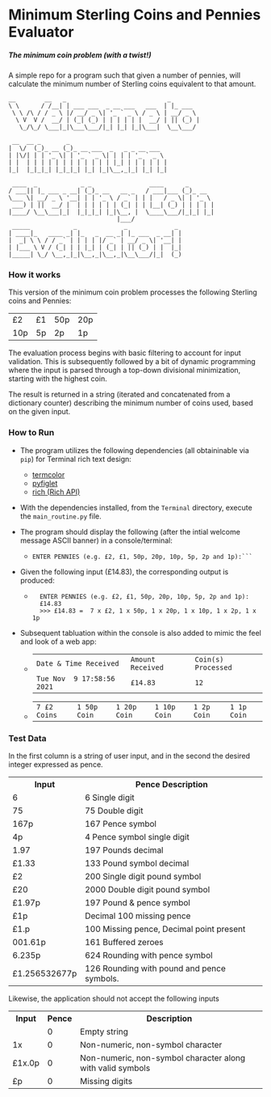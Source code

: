 # Minimum Sterling Coins and Pennies Evaluator

##### The minimum coin problem (with a twist!)

A simple repo for a program such that given a number of pennies, will calculate the minimum number of Sterling coins equivalent to that amount.

```
__        __   _                            _        
\ \      / /__| | ___ ___  _ __ ___   ___  | |_ ___  
 \ \ /\ / / _ \ |/ __/ _ \| '_ ` _ \ / _ \ | __/ _ \ 
  \ V  V /  __/ | (_| (_) | | | | | |  __/ | || (_) |
   \_/\_/ \___|_|\___\___/|_| |_| |_|\___|  \__\___/ 
                                                     
 __  __ _       _                           
|  \/  (_)_ __ (_)_ __ ___  _   _ _ __ ___  
| |\/| | | '_ \| | '_ ` _ \| | | | '_ ` _ \ 
| |  | | | | | | | | | | | | |_| | | | | | |
|_|  |_|_|_| |_|_|_| |_| |_|\__,_|_| |_| |_|
                                            
 ____  _            _ _                ____      _       
/ ___|| |_ ___ _ __| (_)_ __   __ _   / ___|___ (_)_ __  
\___ \| __/ _ \ '__| | | '_ \ / _` | | |   / _ \| | '_ \ 
 ___) | ||  __/ |  | | | | | | (_| | | |__| (_) | | | | |
|____/ \__\___|_|  |_|_|_| |_|\__, |  \____\___/|_|_| |_|
                              |___/                      
 _____            _             _             _ 
| ____|_   ____ _| |_   _  __ _| |_ ___  _ __| |
|  _| \ \ / / _` | | | | |/ _` | __/ _ \| '__| |
| |___ \ V / (_| | | |_| | (_| | || (_) | |  |_|
|_____| \_/ \__,_|_|\__,_|\__,_|\__\___/|_|  (_)
```

### How it works

This version of the minimum coin problem processes the following Sterling coins and Pennies:

<table border="0">
 <tr>
    <td>£2</td>
    <td>£1</td>
    <td>50p</td>
    <td>20p</td>
 </tr>
 <tr>
    <td>10p</td>
    <td>5p</td>
    <td>2p</td>
    <td>1p</td>
 </tr>
</table>

The evaluation process begins with basic filtering to account for input validation. This is subsequently followed by a bit of dynamic programming where the input is parsed through a top-down divisional minimization, starting with the highest coin.

The result is returned in a string (iterated and concatenated from a dictionary counter) describing the minimum number of coins used, based on the given input.

### How to Run
* The program utilizes the following dependencies (all obtaininable via `pip`) for Terminal rich text design:
  * [termcolor](https://pypi.org/project/termcolor/)
  * [pyfiglet](https://pypi.org/project/pyfiglet/0.7/)
  * [rich (Rich API)](https://github.com/willmcgugan/rich)


* With the dependencies installed, from the ```Terminal``` directory, execute the ```main_routine.py``` file.


* The program should display the following (after the intial welcome message ASCII banner) in a console/terminal:
    * ```commandline 
      ENTER PENNIES (e.g. £2, £1, 50p, 20p, 10p, 5p, 2p and 1p):```
* Given the following input (£14.83), the corresponding output is produced:
  * ```commandline 
      ENTER PENNIES (e.g. £2, £1, 50p, 20p, 10p, 5p, 2p and 1p):
      £14.83  
      >>> £14.83 =  7 x £2, 1 x 50p, 1 x 20p, 1 x 10p, 1 x 2p, 1 x 1p
    ```
* Subsequent tabluation within the console is also added to mimic the feel and look of a web app:
  * <table border="0">
     <tr>
        <td><code>Date & Time Received</code></td>
        <td><code>Amount Received</code></td>
        <td><code>Coin(s) Processed</code></td>
     </tr>
     <tr>
        <td><code>Tue Nov  9 17:58:56 2021</code></td>
        <td><code>£14.83</code></td>
        <td><code>12</code></td>
     </tr>
    </table>
  * <table border="0">
     <tr>
        <td><code>7 £2 Coins</code></td>
        <td><code>1 50p Coin</code></td>
        <td><code>1 20p Coin</code></td>
        <td><code>1 10p Coin</code></td>
        <td><code>1 2p Coin</code></td>
        <td><code>1 1p Coin</code></td>
     </tr>
     
    </table>

  
### Test Data

In the first column is a string of user input, 
and in the second the desired integer expressed as pence.

<table border="0">
 <tr>
    <th>Input</th>
    <th>Pence Description</th>
 </tr>
 <tr>
    <td>6</td>
    <td>6 Single digit</td>
 </tr>
 <tr>
    <td>75</td>
    <td>75 Double digit</td>
 </tr>
<tr>
<td>167p</td>
<td>167 Pence symbol</td>
</tr>
 <tr>
    <td>4p</td>
    <td>4 Pence symbol single digit</td>
 </tr>
 <tr>
    <td>1.97</td>
    <td>197 Pounds decimal</td>
 </tr>
 <tr>
    <td>£1.33</td>
    <td>133 Pound symbol decimal</td>
 </tr>
 <tr>
    <td>£2</td>
    <td>200 Single digit pound symbol</td>
 </tr>
 <tr aria-rowspan="3">
    <td>£20</td>
    <td>2000 Double digit pound symbol</td>
 </tr>
 <tr>
    <td>£1.97p</td>
    <td>197 Pound & pence symbol</td>
 </tr>
 <tr>
    <td>£1p</td>
    <td>Decimal 100 missing pence</td>
 </tr>
 <tr>
    <td>£1.p</td>
    <td>100 Missing pence, Decimal point present</td>
 </tr>
 <tr>
    <td>001.61p</td>
    <td>161 Buffered zeroes</td>
 </tr>
 <tr>
    <td>6.235p</td>
    <td>624 Rounding with pence symbol</td>
 </tr>
 <tr>
    <td>£1.256532677p</td>
    <td>126 Rounding with pound and pence symbols.</td>
 </tr>

</table>

Likewise, the application should not accept the following inputs

<table border="0">
 <tr>
    <th>Input</th>
    <th>Pence</th>
    <th>Description</th>
 </tr>
 <tr>
    <td></td>
    <td>0</td>
    <td>Empty string</td>
 </tr>
 <tr>
    <td>1x</td>
    <td>0</td>
    <td>Non-numeric, non-symbol character</td>
 </tr>
 <tr>
    <td>£1x.0p</td>
    <td>0</td>
    <td>Non-numeric, non-symbol character along with valid symbols</td>
 </tr>
 <tr>
    <td>£p</td>
    <td>0</td>
    <td>Missing digits</td>
 </tr>
</table>